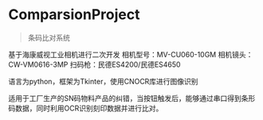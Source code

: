 # ComparsionProject 

>条码比对系统

基于海康威视工业相机进行二次开发
相机型号：MV-CU060-10GM
相机镜头：CW-VM0616-3MP
扫码枪：民德ES4200/民德ES4650

语言为python，框架为Tkinter，使用CNOCR库进行图像识别

适用于工厂生产的SN码物料产品的纠错，当按钮触发后，能够通过串口得到条形码数据，同时利用OCR识别刻印数据并进行比对。
